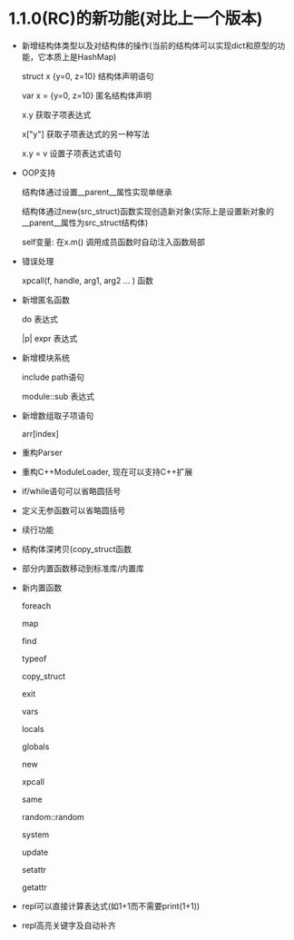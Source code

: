 # 1.1.0(RC)的新功能(对比上一个版本)

- 新增结构体类型以及对结构体的操作(当前的结构体可以实现dict和原型的功能，它本质上是HashMap)
    
    struct x {y=0, z=10} 结构体声明语句

    var x = {y=0, z=10} 匿名结构体声明

    x.y 获取子项表达式

    x["y"] 获取子项表达式的另一种写法

    x.y = v 设置子项表达式语句

- OOP支持

    结构体通过设置__parent__属性实现单继承

    结构体通过new(src_struct)函数实现创造新对象(实际上是设置新对象的__parent__属性为src_struct结构体)

    self变量: 在x.m() 调用成员函数时自动注入函数局部

- 错误处理

    xpcall(f, handle, arg1, arg2 ... ) 函数

- 新增匿名函数

    do 表达式

    |p| expr 表达式

- 新增模块系统

    include path语句

    module::sub 表达式

- 新增数组取子项语句

    arr[index]

- 重构Parser

- 重构C++ModuleLoader, 现在可以支持C++扩展

- if/while语句可以省略圆括号

- 定义无参函数可以省略圆括号

- 续行功能

- 结构体深拷贝(copy_struct函数

- 部分内置函数移动到标准库/内置库

- 新内置函数

    foreach

    map

    find

    typeof

    copy_struct

    exit

    vars

    locals

    globals

    new

    xpcall

    same

    random::random

    system

    update

    setattr

    getattr

- repl可以直接计算表达式(如1+1而不需要print(1+1))

- repl高亮关键字及自动补齐